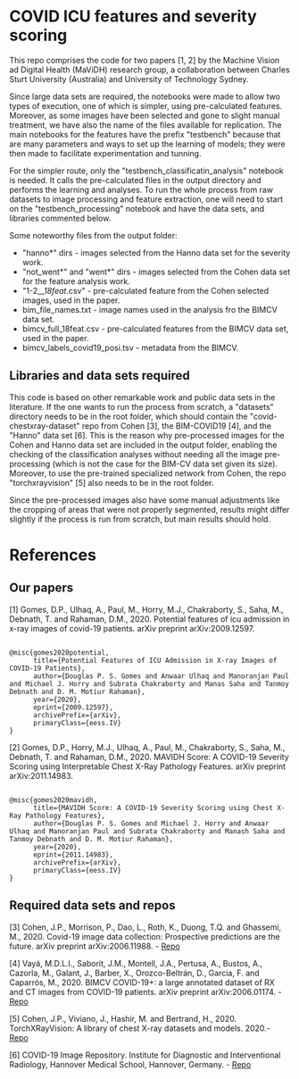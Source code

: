 # COVID ICU features and severity scoring

This repo comprises the code for two papers [1, 2] by the Machine Vision ad Digital Health (MaViDH) research group, a collaboration between Charles Sturt University (Australia) and University of Technology Sydney.

Since large data sets are required, the notebooks were made to allow two types of execution, one of which is simpler, using pre-calculated features. Moreover, as some images have been selected and gone to slight manual treatment, we have also the name of the files available for replication. The main notebooks for the features have the prefix "testbench" because that are many parameters and ways to set up the learning of models; they were then made to facilitate experimentation and tunning.

For the simpler route, only the "testbench_classificatin_analysis" notebook is needed. It calls the pre-calculated files in the output directory and performs the learning and analyses.
To run the whole process from raw datasets to image processing and feature extraction, one will need to start on the "testbench_processing" notebook and have the data sets, and libraries commented below. 

Some noteworthy files from the output folder:
* "hanno*" dirs - images selected from the Hanno data set for the severity work.
* "not_went*" and "went*" dirs - images selected from the Cohen data set for the feature analysis work. 
* "1-2_*_18feat*.csv" - pre-calculated feature from the Cohen selected images, used in the paper.
* bim_file_names.txt - image names used in the analysis fro the BIMCV data set.
* bimcv_full_18feat.csv - pre-calculated features from the BIMCV data set, used in the paper.
* bimcv_labels_covid19_posi.tsv - metadata from the BIMCV.


## Libraries and data sets required

This code is based on other remarkable work and public data sets in the literature. 
If the one wants to run the process from scratch, a "datasets" directory needs to be in the root folder, which should contain the "covid-chestxray-dataset" repo from Cohen [3], the BIM-COVID19 [4], and the "Hanno" data set [6]. 
This is the reason why pre-processed images for the Cohen and Hanno data set are included in the output folder, enabling the checking of the classification analyses without needing all the image pre-processing (which is not the case for the BIM-CV data set given its size).
Moreover, to use the pre-trained specialized network from Cohen, the repo "torchxrayvision" [5] also needs to be in the root folder. 

Since the pre-processed images also have some manual adjustments like the cropping of areas that were not properly segmented, results might differ slightly if the process is run from scratch, but main results should hold. 

# References 

## Our papers

[1] Gomes, D.P., Ulhaq, A., Paul, M., Horry, M.J., Chakraborty, S., Saha, M., Debnath, T. and Rahaman, D.M., 2020. Potential features of icu admission in x-ray images of covid-19 patients. arXiv preprint arXiv:2009.12597.
<pre><code>
@misc{gomes2020potential,
      title={Potential Features of ICU Admission in X-ray Images of COVID-19 Patients}, 
      author={Douglas P. S. Gomes and Anwaar Ulhaq and Manoranjan Paul and Michael J. Horry and Subrata Chakraborty and Manas Saha and Tanmoy Debnath and D. M. Motiur Rahaman},
      year={2020},
      eprint={2009.12597},
      archivePrefix={arXiv},
      primaryClass={eess.IV}
}
</pre></code>

[2] Gomes, D.P., Horry, M.J., Ulhaq, A., Paul, M., Chakraborty, S., Saha, M., Debnath, T. and Rahaman, D.M., 2020. MAVIDH Score: A COVID-19 Severity Scoring using Interpretable Chest X-Ray Pathology Features. arXiv preprint arXiv:2011.14983.
<pre><code>
@misc{gomes2020mavidh,
      title={MAVIDH Score: A COVID-19 Severity Scoring using Chest X-Ray Pathology Features}, 
      author={Douglas P. S. Gomes and Michael J. Horry and Anwaar Ulhaq and Manoranjan Paul and Subrata Chakraborty and Manash Saha and Tanmoy Debnath and D. M. Motiur Rahaman},
      year={2020},
      eprint={2011.14983},
      archivePrefix={arXiv},
      primaryClass={eess.IV}
}
</pre></code>

## Required data sets and repos

[3] Cohen, J.P., Morrison, P., Dao, L., Roth, K., Duong, T.Q. and Ghassemi, M., 2020. Covid-19 image data collection: Prospective predictions are the future. arXiv preprint arXiv:2006.11988. - [Repo](https://github.com/ieee8023/covid-chestxray-dataset)

[4] Vayá, M.D.L.I., Saborit, J.M., Montell, J.A., Pertusa, A., Bustos, A., Cazorla, M., Galant, J., Barber, X., Orozco-Beltrán, D., Garcia, F. and Caparrós, M., 2020. BIMCV COVID-19+: a large annotated dataset of RX and CT images from COVID-19 patients. arXiv preprint arXiv:2006.01174. - [Repo](https://github.com/BIMCV-CSUSP/BIMCV-COVID-19)

[5] Cohen, J.P., Viviano, J., Hashir, M. and Bertrand, H., 2020. TorchXRayVision: A library of chest X-ray datasets and models. 2020.- [Repo](https://github.com/mlmed/torchxrayvision)

[6] COVID-19 Image Repository. Institute for Diagnostic and Interventional Radiology, Hannover Medical School, Hannover, Germany. - [Repo](https://github.com/ml-workgroup/covid-19-image-repository)
